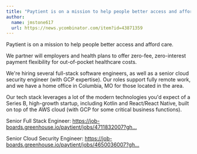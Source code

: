 ```yaml
---
title: "Paytient is on a mission to help people better access and afford care."
author:
  name: jmstone617
  url: https://news.ycombinator.com/item?id=43871359
---
```

Paytient is on a mission to help people better access and afford care.

We partner will employers and health plans to offer zero-fee, zero-interest payment flexibility for out-of-pocket healthcare costs.

We&#x27;re hiring several full-stack software engineers, as well as a senior cloud security engineer (with GCP expertise). Our roles support fully remote work, and we have a home office in Columbia, MO for those located in the area.

Our tech stack leverages a lot of the modern technologies you&#x27;d expect of a Series B, high-growth startup, including Kotlin and React&#x2F;React Native, built on top of the AWS cloud (with GCP for some critical business functions).

Senior Full Stack Engineer: <a href="https:&#x2F;&#x2F;job-boards.greenhouse.io&#x2F;paytient&#x2F;jobs&#x2F;4711832007?gh_src=6a1329037us" rel="nofollow">https:&#x2F;&#x2F;job-boards.greenhouse.io&#x2F;paytient&#x2F;jobs&#x2F;4711832007?gh...</a>

Senior Cloud Security Engineer: <a href="https:&#x2F;&#x2F;job-boards.greenhouse.io&#x2F;paytient&#x2F;jobs&#x2F;4650036007?gh_src=6a1329037us" rel="nofollow">https:&#x2F;&#x2F;job-boards.greenhouse.io&#x2F;paytient&#x2F;jobs&#x2F;4650036007?gh...</a>
<JobApplication />
